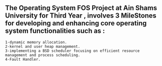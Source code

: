 ## The Operating System FOS Project at Ain Shams University for Third Year , involves 3 MileStones for developing and enhancing core operating system functionalities such as :
```
1-dynamic memory allocation.
2-kernel and user heap management.
3-implementing a BSD scheduler focusing on efficient resource management and process scheduling.
4-Fault Handler.

```
